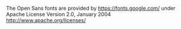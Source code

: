 The Open Sans fonts are provided by https://fonts.google.com/ under Apache License Version 2.0, January 2004 http://www.apache.org/licenses/
